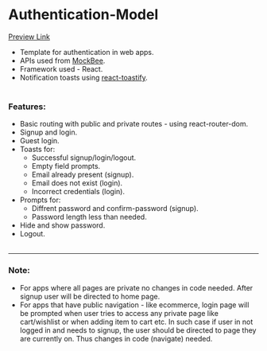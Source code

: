 # Authentication-Model

[Preview Link](https://auth-model.netlify.app/)

- Template for authentication in web apps.
- APIs used from [MockBee](https://mockbee.netlify.app/).
- Framework used - React.
- Notification toasts using [react-toastify](https://fkhadra.github.io/react-toastify/introduction).
<br><br>


### Features:
- Basic routing with public and private routes - using react-router-dom.
- Signup and login.
- Guest login.
- Toasts for:
  - Successful signup/login/logout.
  - Empty field prompts.
  - Email already present (signup).
  - Email does not exist (login).
  - Incorrect credentials (login).
- Prompts for: 
  - Diffrent password and confirm-password (signup).
  - Password length less than needed.
- Hide and show password. 
- Logout.
<br><br>
---


### Note:
- For apps where all pages are private no changes in code needed. After signup user will be directed to home page.
- For apps that have public navigation - like ecommerce, login page will be prompted when user tries to access any private page like cart/wishlist or when adding item to cart etc. In such case if user in not logged in and needs to signup, the user should be directed to page they are currently on. Thus changes in code (navigate) needed.
